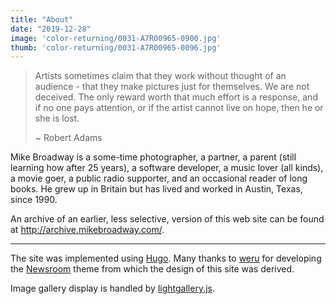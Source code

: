 ```yaml
---
title: "About"
date: "2019-12-28"
image: 'color-returning/0031-A7R00965-0900.jpg'
thumb: 'color-returning/0031-A7R00965-0096.jpg'
---
```


> Artists sometimes claim that they work without thought of an audience - that they make pictures just for themselves. We are not deceived. The only reward worth that much effort is a response, and if no one pays attention, or if the artist cannot live on hope, then he or she is lost.
>
> ~ Robert Adams

Mike Broadway is a some-time photographer, a partner, a parent (still learning how after 25 years), a software developer, a music lover (all kinds), a movie goer, a public radio supporter, and an occasional reader of long books. He grew up in Britain but has lived and worked in Austin, Texas, since 1990.

An archive of an earlier, less selective, version of this web site can be found at <http://archive.mikebroadway.com/>.

---

The site was implemented using [Hugo](https://gohugo.io/). Many thanks to [weru](https://github.com/onweru/newsroom) for developing the [Newsroom](https://themes.gohugo.io/newsroom/) theme from which the design of this site was derived.

Image gallery display is handled by [lightgallery.js](https://sachinchoolur.github.io/lightgallery.js/).
